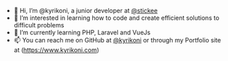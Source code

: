 - 👋 Hi, I’m @kyrikoni, a junior developer at [@stickee](https://www.stickee.co.uk/)
- 👀 I’m interested in learning how to code and create efficient solutions to difficult problems
- 🌱 I’m currently learning PHP, Laravel and VueJs
- 📫 You can reach me on GitHub at [@kyrikoni](https://github.com/kyrikoni) or through my Portfolio site at (https://www.kyrikoni.com)

<!---
kyrikoni/kyrikoni is a ✨ special ✨ repository because its `README.md` (this file) appears on your GitHub profile.
You can click the Preview link to take a look at your changes.
--->
